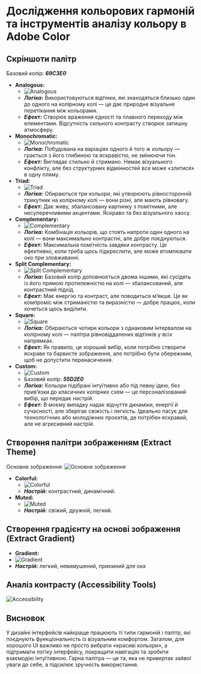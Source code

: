 # Дослідження кольорових гармоній та інструментів аналізу кольору в Adobe Color

## Скріншоти палітр
Базовий колір: ***69C3E0***

- **Analogous:**
  - ![Analogous](images/Analogous.png)
  - ***Логіка:*** Використовуються відтінки, які знаходяться близько один до одного на колірному колі — це дає природне візуальне перетікання між кольорами.
  - ***Ефект:*** Створює враження єдності та плавного переходу між елементами. Відсутність сильного контрасту створює затишну атмосферу.
- **Monochromatic:**
  - ![Monochromatic](images/Monochromic.png)
  - ***Логіка:*** Побудована на варіаціях одного й того ж кольору — грається з його глибиною та яскравістю, не змінюючи тон.
  - ***Ефект:*** Виглядає стильно й стримано. Немає візуального конфлікту, але без структурних відмінностей все може «злитися» в одну пляму.
- **Triad:**
  - ![Triad](images/Triad.png)
  - ***Логіка:*** Обираються три кольори, які утворюють рівносторонній трикутник на колірному колі — вони різні, але мають рівновагу.
  - ***Ефект:*** Дає живу, збалансовану картинку з помітними, але несуперечливими акцентами. Яскраво та без візуального хаосу.
- **Complementary:**
  - ![Complementary](images/Complementary.png)
  - ***Логіка:*** Комбінація кольорів, що стоять напроти один одного на колі — вони максимально контрастні, але добре поєднуються.
  - ***Ефект:*** Максимальна помітність завдяки контрасту. Це ефективно, коли треба щось підкреслити, але може втомлювати око при зловживанні.
- **Split Complementary:**
  - ![Split Complementary](images/Split-Complementary.png)
  - ***Логіка:*** Базовий колір доповнюється двома іншими, які сусідять із його прямою протилежністю на колі — збалансований, але контрастний підхід.
  - ***Ефект:*** Має енергію та контраст, але поводиться м’якше. Це як компроміс між стриманістю та виразністю — добре працює, коли хочеться щось виділити.
- **Square:**
  - ![Square](images/Square.png)
  - ***Логіка:*** Обираються чотири кольори з однаковим інтервалом на колірному колі — палітра рівновіддалених відтінків у всіх напрямках.
  - ***Ефект:*** Як правило, це хороший вибір, коли потрібно створити яскраве та барвисте зображення, але потрібно бути обережним, щоб не допустити перенасичення.
- **Custom:**
  - ![Custom](images/Custom.png)
  - Базовий колір: ***55D2E0***
  - ***Логіка:*** Кольори підібрані інтуїтивно або під певну ідею, без прив’язки до класичних колірних схем — це персоналізований вибір, що передає настрій.
  - ***Ефект:*** В моєму випадку надає відчуття динаміки, енергії й сучасності, але зберігає свіжість і легкість. Ідеально пасує для технологічних або молодіжних проєктів, де потрібен яскравий, але не агресивний настрій.

## Створення палітри зображенням (Extract Theme)
Основне зображення:
![Основне зображення](images/Image.png)

- **Colorful:**
  - ![Colorful](images/Theme-Colorful.png)
  - ***Настрій:*** контрастний, динамічний.
- **Muted:**
  - ![Muted](images/Theme-Muted.png)
  - ***Настрій:*** свіжий, дружній, легкий.
 
## Створення градієнту на основі зображення (Extract Gradient)
- **Gradient:**
- ![Gradient](images/Theme-Gradient.png)
- ***Настрій:*** легкий, невимушений, приємний для ока

## Аналіз контрасту (Accessibility Tools)
![Accessibility](images/Coef.png)

## Висновок
У дизайні інтерфейсів найкраще працюють ті типи гармоній і палітр, які поєднують функціональність із візуальним комфортом. Загалом, для хорошого UI важливо не просто вибрати «красиві кольори», а підтримати логіку інтерфейсу, покращити навігацію та зробити взаємодію інтуїтивною. Гарна палітра — це та, яка не привертає зайвої уваги до себе, а підсилює зручність використання.
